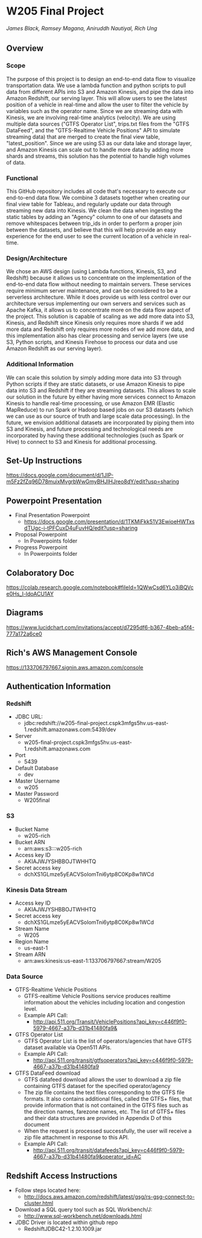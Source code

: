 # W205 Final Project
###### James Black, Ramsey Magana, Aniruddh Nautiyal, Rich Ung

## Overview

### Scope

The purpose of this project is to design an end-to-end data flow to visualize transportation data. We use a lambda function and python scripts to pull data from different APIs into S3 and Amazon Kinesis, and pipe the data into Amazon Redshift, our serving layer. This will allow users to see the latest position of a vehicle in real-time and allow the user to filter the vehicle by variables such as the operator name. Since we are streaming data with Kinesis, we are involving real-time analytics (velocity). We are using multiple data sources ("GTFS Operator List", trips.txt files from the "GTFS DataFeed", and the "GTFS-Realtime Vehicle Positions" API to simulate streaming data) that are merged to create the final view table, "latest_position". Since we are using S3 as our data lake and storage layer, and Amazon Kinesis can scale out to handle more data by adding more shards and streams, this solution has the potential to handle high volumes of data.

### Functional

This GitHub repository includes all code that's necessary to execute our end-to-end data flow. We combine 3 datasets together when creating our final view table for Tableau, and regularly update our data through streaming new data into Kinesis. We clean the data when ingesting the static tables by adding an "Agency" column to one of our datasets and remove whitespaces between trip_ids in order to perform a proper join between the datasets, and believe that this will help provide an easy experience for the end user to see the current location of a vehicle in real-time.

### Design/Architecture

We chose an AWS design (using Lambda functions, Kinesis, S3, and Redshift) because it allows us to concentrate on the implementation of the end-to-end data flow without needing to maintain servers. These services require minimum server maintenance, and can be considered to be a serverless architecture. While it does provide us with less control over our architecture versus implementing our own servers and services such as Apache Kafka, it allows us to concentrate more on the data flow aspect of the project. This solution is capable of scaling as we add more data into S3, Kinesis, and Redshift since Kinesis only requires more shards if we add more data and Redshift only requires more nodes of we add more data, and this implementation also has clear processing and service layers (we use S3, Python scripts, and Kinesis Firehose to process our data and use Amazon Redshift as our serving layer).

### Additional Information

We can scale this solution by simply adding more data into S3 through Python scripts if they are static datasets, or use Amazon Kinesis to pipe data into S3 and Redshift if they are streaming datasets. This allows to scale our solution in the future by either having more services connect to Amazon Kinesis to handle real-time processing, or use Amazon EMR (Elastic MapReduce) to run Spark or Hadoop based jobs on our S3 datasets (which we can use as our source of truth and large scale data processing). In the future, we envision additional datasets are incorporated by piping them into S3 and Kinesis, and future processing and technological needs are incorporated by having these additional technologies (such as Spark or Hive) to connect to S3 and Kinesis for additional processing.

## Set-Up Instructions
https://docs.google.com/document/d/1JIP-m5Fz2fZq96D78muixMvgrbWwGmyBHJIHJreo8dY/edit?usp=sharing

## Powerpoint Presentation
* Final Presentation Powerpoint
  * https://docs.google.com/presentation/d/1TKMiFkk51V3EwioeHWTxsdTUgc-i-tPFCuxD4uFuvHQ/edit?usp=sharing
* Proposal Powerpoint
  * In Powerpoints folder
* Progress Powerpoint
  * In Powerpoints folder

## Colaboratory Doc
https://colab.research.google.com/notebook#fileId=1QWwCsd6YLo3iBQVce0Hs_I-ldoACU1AY

## Diagrams
https://www.lucidchart.com/invitations/accept/d7295df6-b367-4beb-a5f4-777a172a6ce0

## Rich's AWS Management Console
https://133706797667.signin.aws.amazon.com/console

## Authentication Information
### Redshift
* JDBC URL:
  * jdbc:redshift://w205-final-project.cspk3mfgs5hv.us-east-1.redshift.amazonaws.com:5439/dev
* Server
  * w205-final-project.cspk3mfgs5hv.us-east-1.redshift.amazonaws.com
* Port
  * 5439
* Default Database
  * dev
* Master Username
  * w205
* Master Password
  * W205final

### S3
* Bucket Name
  * w205-rich
* Bucket ARN
  * arn:aws:s3:::w205-rich
* Access key ID
  * AKIAJWJYSHBBOJTWHHTQ
* Secret access key
  * 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

### Kinesis Data Stream
* Access key ID
  * AKIAJWJYSHBBOJTWHHTQ
* Secret access key
  * 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
* Stream Name
  * W205
* Region Name
  * us-east-1
* Stream ARN
  * arn:aws:kinesis:us-east-1:133706797667:stream/W205

### Data Source
* GTFS-Realtime Vehicle Positions
  * GTFS-realtime Vehicle Positions service produces realtime information about the vehicles including location and congestion level.
  * Example API Call:
    * http://api.511.org/Transit/VehiclePositions?api_key=c446f9f0-5979-4667-a37b-d31b41480fa9&
* GTFS Operator List
  * GTFS Operator List is the list of operators/agencies that have GTFS dataset available via Open511 APIs.
  * Example API Call:
    * http://api.511.org/transit/gtfsoperators?api_key=c446f9f0-5979-4667-a37b-d31b41480fa9
* GTFS DataFeed download
  * GTFS datafeed download allows the user to download a zip file containing GTFS dataset for the specified operator/agency
  * The zip file contains the text files corresponding to the GTFS file formats. It also contains additional files, called the GTFS+ files, that provide information that is not contained in the GTFS files such as the direction names, farezone names, etc. The list of GTFS+ files and their data structures are provided in Appendix D of this document
  * When the request is processed successfully, the user will receive a zip file attachment in response to this API.
  * Example API Call:
    * http://api.511.org/transit/datafeeds?api_key=c446f9f0-5979-4667-a37b-d31b41480fa9&operator_id=AC

## Redshift Access Instructions
* Follow steps located here:
  * http://docs.aws.amazon.com/redshift/latest/gsg/rs-gsg-connect-to-cluster.html
* Download a SQL query tool such as SQL Workbench/J:
  * http://www.sql-workbench.net/downloads.html
* JDBC Driver is located within github repo
  * RedshiftJDBC42-1.2.10.1009.jar
